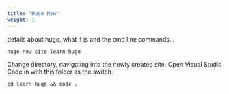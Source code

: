 ```yaml
---
title: "Hugo New"
weight: 1
---
```


details about hugo, what it is and the cmd line commands...

```
hugo new site learn-hugo
```

Change directory, navigating into the newly created site. Open Visual Studio Code in with this folder as the switch.

```
cd learn-hugo && code .
```
